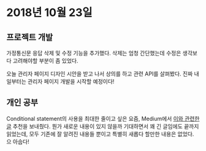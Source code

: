 # 2018년 10월 23일

## 프로젝트 개발

가정통신문 응답 삭제 및 수정 기능을 추가했다. 삭제는 엄청 간단했는데 수정은 생각보다 고려해야할 부분이 좀 있었다.

오늘 관리자 페이지 디자인 시안을 받고 나서 상의를 하고 관련 API를 살펴봤다. 진짜 내일부터는 관리자 페이지 개발을 시작할 예정이다!

## 개인 공부

Conditional statement의 사용을 최대한 줄이고 싶은 요즘, Medium에서 [이와 관련한 글](https://hackernoon.com/conditional-javascript-for-experts-d2aa456ef67c) 추천을 보내줬다. 뭔가 새로운 내용이 있지 않을까 기대하면서 꽤 긴 글임에도 끝까지 읽었는데, 모두 기존에 잘 알려진 내용들 뿐이고 특별히 새롭다 할만한 내용은 없었다. 으 아숩다!
